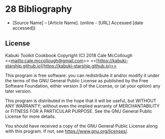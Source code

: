 # 28 Bibliography

* [Source Name] – [Article Name]. (online - [URL] Accessed [date accessed])

## License

Kabuki Toolkit Cookbook Copyright (C) 2018 Cale McCollough <<[mailto:cale.mccollough@gmail.com](cale.mccollough@gmail.com)>> <<[https://kabuki-starship.github.io](https://kabuki-starship.github.io)>>

This program is free software: you can redistribute it and/or modify it under the terms of the GNU General Public License as published by the Free Software Foundation, either version 3 of the License, or (at your option) any later version.

This program is distributed in the hope that it will be useful, but WITHOUT ANY WARRANTY; without even the implied warranty of MERCHANTABILITY or FITNESS FOR A PARTICULAR PURPOSE. See the GNU General Public License for more details.

You should have received a copy of the GNU General Public License along with this program.  If not, see <https://www.gnu.org/licenses/>.
